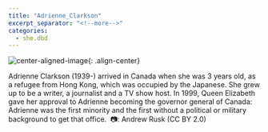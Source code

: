 ```yaml
---
title: "Adrienne_Clarkson"
excerpt_separator: "<!--more-->"
categories:
  - she.dbd
---
```



![center-aligned-image](https://cdn.pixabay.com/photo/2020/10/26/16/56/man-5687861_1280.png){: .align-center}

Adrienne Clarkson (1939-) arrived in Canada when she was 3 years old, as a refugee from Hong Kong, which was occupied by the Japanese. She grew up to be a writer, a journalist and a TV show host. In 1999, Queen Elizabeth gave her approval to Adrienne becoming the governor general of Canada: Adrienne was the first minority and the first without a political or military background to get that office.⁠
⁠
📷: Andrew Rusk (CC BY 2.0)⁠
⁠
